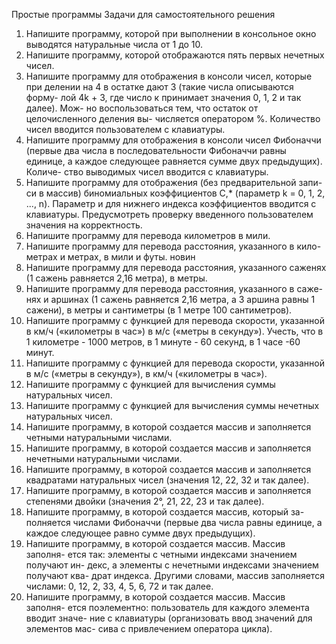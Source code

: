 Простые программы
Задачи для самостоятельного решения
1. Напишите программу, которой при выполнении в консольное окно
выводятся натуральные числа от 1 до 10.
2. Напишите программу, которой отображаются пять первых нечетных
чисел.
3. Напишите программу для отображения в консоли чисел, которые при делении на 4 в остатке дают 3 (такие числа описываются форму- лой 4k + 3, где число к принимает значения 0, 1, 2 и так далее). Мож- но воспользоваться тем, что остаток от целочисленного деления вы- числяется оператором %. Количество чисел вводится пользователем
с клавиатуры.
4. Напишите программу для отображения в консоли чисел Фибоначчи (первые два числа в последовательности Фибоначчи равны единице, а каждое следующее равняется сумме двух предыдущих). Количе- ство выводимых чисел вводится с клавиатуры.
5. Напишите программу для отображения (без предварительной запи- си в массив) биномиальных коэффициентов С,* (параметр k = 0, 1, 2, ..., n). Параметр и для нижнего индекса коэффициентов вводится с клавиатуры. Предусмотреть проверку введенного пользователем значения на корректность.
6. Напишите программу для перевода километров в мили.
7. Напишите программу для перевода расстояния, указанного в кило- метрах и метрах, в мили и футы.
новин
8. Напишите программу для перевода расстояния, указанного саженях (1 сажень равняется 2,16 метра), в метры.
9. Напишите программу для перевода расстояния, указанного в саже- нях и аршинах (1 сажень равняется 2,16 метра, а 3 аршина равны 1 сажени), в метры и сантиметры (в 1 метре 100 сантиметров). 
10. Напишите программу с функцией для перевода скорости, указанной в км/ч («километры в час») в м/с («метры в секунду»). Учесть, что в 1 километре - 1000 метров, в 1 минуте - 60 секунд, в 1 часе -60 минут.
11. Напишите программу с функцией для перевода скорости, указанной в м/с («метры в секунду»), в км/ч («километры в час»).
12. Напишите программу с функцией для вычисления суммы натуральных чисел.
13. Напишите программу с функцией для вычисления суммы нечетных натуральных чисел.
14. Напишите программу, в которой создается массив и заполняется четными натуральными числами.
15. Напишите программу, в которой создается массив и заполняется нечетными натуральными числами.
16. Напишите программу, в которой создается массив и заполняется квадратами натуральных чисел (значения 12, 22, 32 и так далее).
17. Напишите программу, в которой создается массив и заполняется степенями двойки (значения 2°, 21, 22, 23 и так далее).
18. Напишите программу, в которой создается массив, который за- полняется числами Фибоначчи (первые два числа равны единице, а каждое следующее равно сумме двух предыдущих).
19. Напишите программу, в которой создается массив. Массив заполня- ется так: элементы с четными индексами значением получают ин- декс, а элементы с нечетными индексами значением получают ква- драт индекса. Другими словами, массив заполняется числами: 0, 12, 2, 33, 4, 5, 6, 72 и так далее.
20. Напишите программу, в которой создается массив. Массив заполня- ется поэлементно: пользователь для каждого элемента вводит значе- ние с клавиатуры (организовать ввод значений для элементов мас- сива с привлечением оператора цикла).
